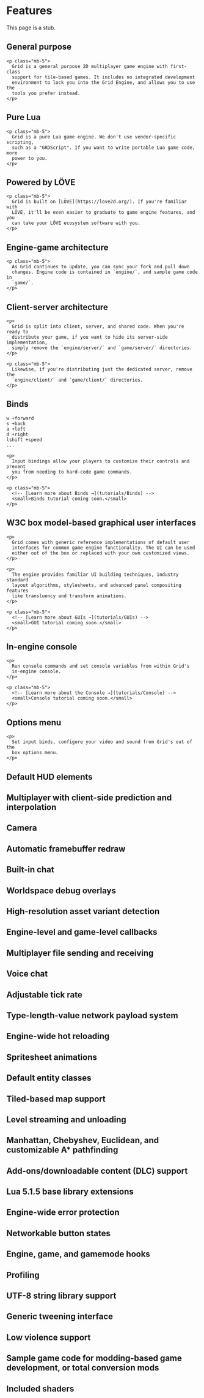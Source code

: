 # Features

<div class="alert alert-warning mb-5" role="alert">
  This page is a stub.
</div>

<div class="row">
  <div class="col-6">
    <h2>
      General purpose
    </h2>

    <p class="mb-5">
      Grid is a general purpose 2D multiplayer game engine with first-class
      support for tile-based games. It includes no integrated development
      environment to lock you into the Grid Engine, and allows you to use the
      tools you prefer instead.
    </p>
  </div>

  <div class="col-6">
    <h2>
      Pure Lua
    </h2>

    <p class="mb-5">
      Grid is a pure Lua game engine. We don't use vendor-specific scripting,
      such as a "GRDScript". If you want to write portable Lua game code, more
      power to you.
    </p>
  </div>

  <div class="col-6">
    <h2>
      Powered by LÖVE
    </h2>

    <p class="mb-5">
      Grid is built on [LÖVE](https://love2d.org/). If you're familiar with
      LÖVE, it'll be even easier to graduate to game engine features, and you
      can take your LÖVE ecosystem software with you.
    </p>
  </div>

  <div class="col-6">
    <h2>
      Engine-game architecture
    </h2>

    <p class="mb-5">
      As Grid continues to update, you can sync your fork and pull down
      changes. Engine code is contained in `engine/`, and sample game code in
      `game/`.
    </p>
  </div>

  <div class="col-6">
    <h2>
      Client-server architecture
    </h2>

    <p>
      Grid is split into client, server, and shared code. When you're ready to
      distribute your game, if you want to hide its server-side implementation,
      simply remove the `engine/server/` and `game/server/` directories.
    </p>

    <p class="mb-5">
      Likewise, if you're distributing just the dedicated server, remove the
      `engine/client/` and `game/client/` directories.
    </p>
  </div>

  <div class="col-6">
    <h2>
      Binds
    </h2>
    <pre><code>w +forward
s +back
a +left
d +right
lshift +speed
...</code></pre>

    <p>
      Input bindings allow your players to customize their controls and prevent
      you from needing to hard-code game commands.
    </p>

    <p class="mb-5">
      <!-- [Learn more about Binds →](tutorials/Binds) -->
      <small>Binds tutorial coming soon.</small>
    </p>
  </div>

  <div class="col-6">
    <h2>
      W3C box model-based graphical user interfaces
    </h2>

    <p>
      Grid comes with generic reference implementations of default user
      interfaces for common game engine functionality. The UI can be used
      either out of the box or replaced with your own customized views.
    </p>

    <p>
      The engine provides familiar UI building techniques, industry standard
      layout algorithms, stylesheets, and advanced panel compositing features
      like transluency and transform animations.
    </p>

    <p class="mb-5">
      <!-- [Learn more about GUIs →](tutorials/GUIs) -->
      <small>GUI tutorial coming soon.</small>
    </p>
  </div>

  <div class="col-6">
    <h2>
      In-engine console
    </h2>

    <p>
      Run console commands and set console variables from within Grid's
      in-engine console.
    </p>

    <p class="mb-5">
      <!-- [Learn more about the Console →](tutorials/Console) -->
      <small>Console tutorial coming soon.</small>
    </p>
  </div>

  <div class="col-6">
    <h2>
      Options menu
    </h2>

    <p>
      Set input binds, configure your video and sound from Grid's out of the
      box options menu.
    </p>
  </div>

  <div class="col-6 mb-5">
    <h2>
      Default HUD elements
    </h2>
  </div>

  <div class="col-6 mb-5">
    <h2>
      Multiplayer with client-side prediction and interpolation
    </h2>
  </div>

  <div class="col-6 mb-5">
    <h2>
      Camera
    </h2>
  </div>

  <div class="col-6 mb-5">
    <h2>
      Automatic framebuffer redraw
    </h2>
  </div>

  <div class="col-6 mb-5">
    <h2>
      Built-in chat
    </h2>
  </div>

  <div class="col-6 mb-5">
    <h2>
      Worldspace debug overlays
    </h2>
  </div>

  <div class="col-6 mb-5">
    <h2>
      High-resolution asset variant detection
    </h2>
  </div>

  <div class="col-6 mb-5">
    <h2>
      Engine-level and game-level callbacks
    </h2>
  </div>

  <div class="col-6 mb-5">
    <h2>
      Multiplayer file sending and receiving
    </h2>
  </div>

  <div class="col-6 mb-5">
    <h2>
      Voice chat
    </h2>
  </div>

  <div class="col-6 mb-5">
    <h2>
      Adjustable tick rate
    </h2>
  </div>

  <div class="col-6 mb-5">
    <h2>
      Type-length-value network payload system
    </h2>
  </div>

  <div class="col-6 mb-5">
    <h2>
      Engine-wide hot reloading
    </h2>
  </div>

  <div class="col-6 mb-5">
    <h2>
      Spritesheet animations
    </h2>
  </div>

  <div class="col-6 mb-5">
    <h2>
      Default entity classes
    </h2>
  </div>

  <div class="col-6 mb-5">
    <h2>
      Tiled-based map support
    </h2>
  </div>

  <div class="col-6 mb-5">
    <h2>
      Level streaming and unloading
    </h2>
  </div>

  <div class="col-6 mb-5">
    <h2>
      Manhattan, Chebyshev, Euclidean, and customizable A* pathfinding
    </h2>
  </div>

  <div class="col-6 mb-5">
    <h2>
      Add-ons/downloadable content (DLC) support
    </h2>
  </div>

  <div class="col-6 mb-5">
    <h2>
      Lua 5.1.5 base library extensions
    </h2>
  </div>

  <div class="col-6 mb-5">
    <h2>
      Engine-wide error protection
    </h2>
  </div>

  <div class="col-6 mb-5">
    <h2>
      Networkable button states
    </h2>
  </div>

  <div class="col-6 mb-5">
    <h2>
      Engine, game, and gamemode hooks
    </h2>
  </div>

  <div class="col-6 mb-5">
    <h2>
      Profiling
    </h2>
  </div>

  <div class="col-6 mb-5">
    <h2>
      UTF-8 string library support
    </h2>
  </div>

  <div class="col-6 mb-5">
    <h2>
      Generic tweening interface
    </h2>
  </div>

  <div class="col-6 mb-5">
    <h2>
      Low violence support
    </h2>
  </div>

  <div class="col-6 mb-5">
    <h2>
      Sample game code for modding-based game development, or total conversion
      mods
    </h2>
  </div>

  <div class="col-6 mb-5">
    <h2>
      Included shaders
    </h2>
  </div>
</div>
